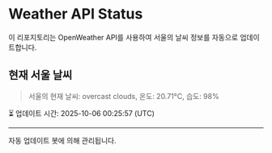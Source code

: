 
# Weather API Status

이 리포지토리는 OpenWeather API를 사용하여 서울의 날씨 정보를 자동으로 업데이트합니다.

## 현재 서울 날씨
> 서울의 현재 날씨: overcast clouds, 온도: 20.71°C, 습도: 98%

⏳ 업데이트 시간: 2025-10-06 00:25:57 (UTC)

---
자동 업데이트 봇에 의해 관리됩니다.
